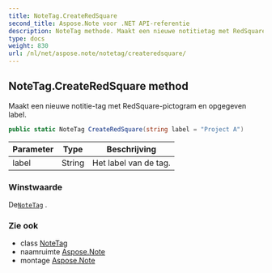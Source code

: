 ```yaml
---
title: NoteTag.CreateRedSquare
second_title: Aspose.Note voor .NET API-referentie
description: NoteTag methode. Maakt een nieuwe notitietag met RedSquarepictogram en opgegeven label.
type: docs
weight: 830
url: /nl/net/aspose.note/notetag/createredsquare/
---
```

## NoteTag.CreateRedSquare method

Maakt een nieuwe notitie-tag met RedSquare-pictogram en opgegeven label.

```csharp
public static NoteTag CreateRedSquare(string label = "Project A")
```

| Parameter | Type | Beschrijving |
| --- | --- | --- |
| label | String | Het label van de tag. |

### Winstwaarde

De[`NoteTag`](../) .

### Zie ook

* class [NoteTag](../)
* naamruimte [Aspose.Note](../../notetag/)
* montage [Aspose.Note](../../../)


